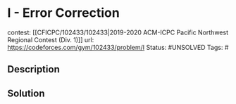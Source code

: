 # I - Error Correction

contest: [[CFICPC/102433/102433|2019-2020 ACM-ICPC Pacific Northwest Regional Contest (Div. 1)]]
url: https://codeforces.com/gym/102433/problem/I
Status: #UNSOLVED
Tags: #

## Description

## Solution

